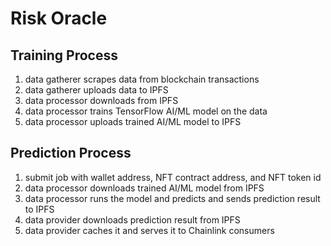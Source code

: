 # Risk Oracle

## Training Process
1. data gatherer scrapes data from blockchain transactions
2. data gatherer uploads data to IPFS
3. data processor downloads from IPFS
4. data processor trains TensorFlow AI/ML model on the data
5. data processor uploads trained AI/ML model to IPFS

## Prediction Process
1. submit job with wallet address, NFT contract address, and NFT token id
2. data processor downloads trained AI/ML model from IPFS
3. data processor runs the model and predicts and sends prediction result to IPFS
4. data provider downloads prediction result from IPFS
5. data provider caches it and serves it to Chainlink consumers
